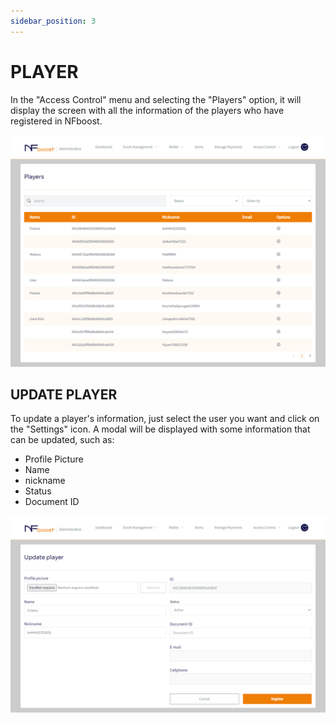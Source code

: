 ```yaml
---
sidebar_position: 3
---
```


# PLAYER

In the "Access Control" menu and selecting the "Players" option, it will display the screen with all the information of the players who have registered in NFboost.

![1](/img/players.png)


## UPDATE PLAYER

To update a player's information, just select the user you want and click on the "Settings" icon. A modal will be displayed with some information that can be updated, such as:

- Profile Picture
- Name
- nickname
- Status
- Document ID

![1](/img/attplayer.png)
